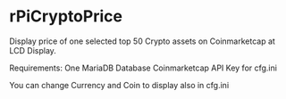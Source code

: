 # rPiCryptoPrice
Display price of one selected top 50 Crypto assets on Coinmarketcap at LCD Display.

Requirements:
One MariaDB Database
Coinmarketcap API Key for cfg.ini

You can change Currency and Coin to display also in cfg.ini

